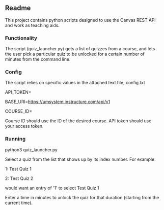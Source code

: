 ## Readme

This project contains python scripts designed to use the Canvas REST API and work as teaching aids.

### Functionality
The script (quiz_launcher.py) gets a list of quizzes from a course, and lets the user pick a particular quiz to be unlocked for a certain number of minutes from the command line.

### Config
The script relies on specific values in the attached text file, config.txt

API_TOKEN=

BASE_URI=https://umsystem.instructure.com/api/v1

COURSE_ID=

Course ID should use the ID of the desired course. API token should use your access token.

### Running
python3 quiz_launcher.py

Select a quiz from the list that shows up by its index number.
For example:

1: Test Quiz 1

2: Test Quiz 2

would want an entry of '1' to select Test Quiz 1

Enter a time in minutes to unlock the quiz for that duration (starting from the current time).
